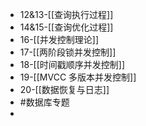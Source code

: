 - 12&13-[[查询执行过程]]
- 14&15-[[查询优化过程]]
- 16-[[并发控制理论]]
- 17-[[两阶段锁并发控制]]
- 18-[[时间戳顺序并发控制]]
- 19-[[MVCC 多版本并发控制]]
- 20-[[数据恢复与日志]]
- #数据库专题
-
